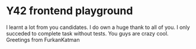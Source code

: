 # Y42 frontend playground

I learnt a lot from you candidates. I do own a huge thank to all of you. I only succeded to complete task without tests. You guys are crazy cool. Greetings from FurkanKatman
